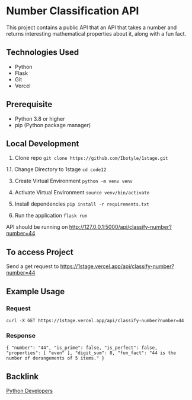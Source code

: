 # Number Classification API

This project contains a public API that an API that takes a number and returns interesting mathematical properties about it, along with a fun fact.

## Technologies Used
- Python
- Flask
- Git
- Vercel

## Prerequisite
- Python 3.8 or higher
- pip (Python package manager)

## Local Development
1. Clone repo
`git clone https://github.com/Ibotyle/1stage.git`

1.1. Change Directory to 1stage
`cd code12`

3. Create Virtual Environment
   `python -m venv venv`
   
4. Activate Virtual Environment
   `source venv/bin/activate`

5. Install dependencies
`pip install -r requirements.txt`

6. Run the application
`flask run`

API should be running on http://127.0.0.1:5000/api/classify-number?number=44


## To access Project
Send a get request to https://1stage.vercel.app/api/classify-number?number=44

## Example Usage

### Request
`curl -X GET https://1stage.vercel.app/api/classify-number?number=44
`
### Response
`
{
  "number": "44",
  "is_prime": false,
  "is_perfect": false,
  "properties": [
    "even"
  ],
  "digit_sum": 8,
  "fun_fact": "44 is the number of derangements of 5 items."
}
`

## Backlink
<a href="https://hng.tech/hire/python-developers">Python Developers</a>
